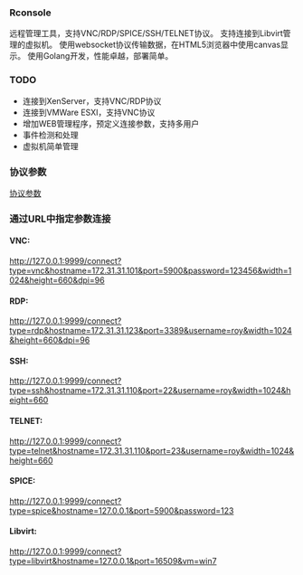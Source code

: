 ### Rconsole

远程管理工具，支持VNC/RDP/SPICE/SSH/TELNET协议。
支持连接到Libvirt管理的虚拟机。
使用websocket协议传输数据，在HTML5浏览器中使用canvas显示。 
使用Golang开发，性能卓越，部署简单。

### TODO

+ 连接到XenServer，支持VNC/RDP协议
+ 连接到VMWare ESXI，支持VNC协议
+ 增加WEB管理程序，预定义连接参数，支持多用户
+ 事件检测和处理
+ 虚拟机简单管理


### 协议参数

[协议参数](https://github.com/shelmesky/rconsole/blob/master/PROTOCOLS.md "协议参数")


### 通过URL中指定参数连接

#### VNC:

http://127.0.0.1:9999/connect?type=vnc&hostname=172.31.31.101&port=5900&password=123456&width=1024&height=660&dpi=96

#### RDP:

http://127.0.0.1:9999/connect?type=rdp&hostname=172.31.31.123&port=3389&username=roy&width=1024&height=660&dpi=96


#### SSH:

http://127.0.0.1:9999/connect?type=ssh&hostname=172.31.31.110&port=22&username=roy&width=1024&height=660

#### TELNET:

http://127.0.0.1:9999/connect?type=telnet&hostname=172.31.31.110&port=23&username=roy&width=1024&height=660

#### SPICE:

http://127.0.0.1:9999/connect?type=spice&hostname=127.0.0.1&port=5900&password=123

#### Libvirt:

http://127.0.0.1:9999/connect?type=libvirt&hostname=127.0.0.1&port=16509&vm=win7
